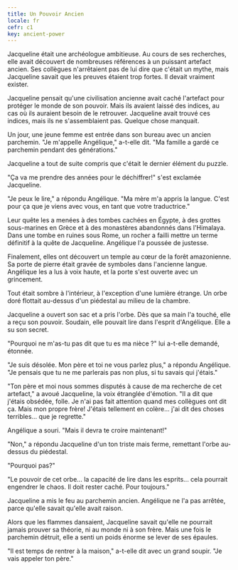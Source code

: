 ```yaml
---
title: Un Pouvoir Ancien
locale: fr
cefr: c1
key: ancient-power
---
```


Jacqueline était une archéologue ambitieuse. Au cours de ses recherches, elle avait découvert de nombreuses références à un puissant artefact ancien. Ses collègues n'arrêtaient pas de lui dire que c'était un mythe, mais Jacqueline savait que les preuves étaient trop fortes. Il devait vraiment exister.

Jacqueline pensait qu'une civilisation ancienne avait caché l'artefact pour protéger le monde de son pouvoir. Mais ils avaient laissé des indices, au cas où ils auraient besoin de le retrouver. Jacqueline avait trouvé ces indices, mais ils ne s'assemblaient pas. Quelque chose manquait.

Un jour, une jeune femme est entrée dans son bureau avec un ancien parchemin. "Je m'appelle Angélique," a-t-elle dit. "Ma famille a gardé ce parchemin pendant des générations."

Jacqueline a tout de suite compris que c'était le dernier élément du puzzle.

"Ça va me prendre des années pour le déchiffrer!" s'est exclamée Jacqueline.

"Je peux le lire," a répondu Angélique. "Ma mère m'a appris la langue. C'est pour ça que je viens avec vous, en tant que votre traductrice."

Leur quête les a menées à des tombes cachées en Égypte, à des grottes sous-marines en Grèce et à des monastères abandonnés dans l'Himalaya. Dans une tombe en ruines sous Rome, un rocher a failli mettre un terme définitif à la quête de Jacqueline. Angélique l'a poussée de justesse.

Finalement, elles ont découvert un temple au cœur de la forêt amazonienne. Sa porte de pierre était gravée de symboles dans l'ancienne langue. Angélique les a lus à voix haute, et la porte s'est ouverte avec un grincement.

Tout était sombre à l'intérieur, à l'exception d'une lumière étrange. Un orbe doré flottait au-dessus d'un piédestal au milieu de la chambre.

Jacqueline a ouvert son sac et a pris l'orbe. Dès que sa main l'a touché, elle a reçu son pouvoir. Soudain, elle pouvait lire dans l'esprit d'Angélique. Elle a su son secret.

"Pourquoi ne m'as-tu pas dit que tu es ma nièce ?" lui a-t-elle demandé, étonnée.

"Je suis désolée. Mon père et toi ne vous parlez plus," a répondu Angélique. "Je pensais que tu ne me parlerais pas non plus, si tu savais qui j'étais."

"Ton père et moi nous sommes disputés à cause de ma recherche de cet artefact," a avoué Jacqueline, la voix étranglée d'émotion. "Il a dit que j'étais obsédée, folle. Je n'ai pas fait attention quand mes collègues ont dit ça. Mais mon propre frère! J'étais tellement en colère... j'ai dit des choses terribles... que je regrette."

Angélique a souri. "Mais il devra te croire maintenant!"

"Non," a répondu Jacqueline d'un ton triste mais ferme, remettant l'orbe au-dessus du piédestal.

"Pourquoi pas?"

"Le pouvoir de cet orbe... la capacité de lire dans les esprits... cela pourrait engendrer le chaos. Il doit rester caché. Pour toujours."

Jacqueline a mis le feu au parchemin ancien. Angélique ne l'a pas arrêtée, parce qu'elle savait qu'elle avait raison.

Alors que les flammes dansaient, Jacqueline savait qu'elle ne pourrait jamais prouver sa théorie, ni au monde ni à son frère. Mais une fois le parchemin détruit, elle a senti un poids énorme se lever de ses épaules.

"Il est temps de rentrer à la maison," a-t-elle dit avec un grand soupir. "Je vais appeler ton père."